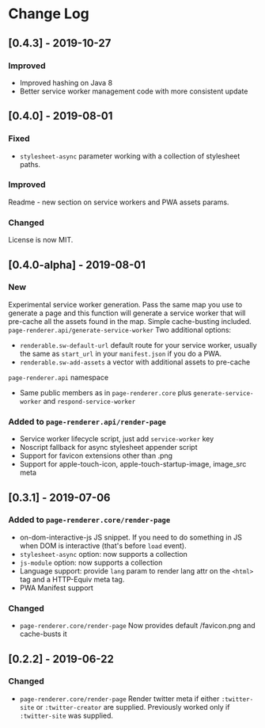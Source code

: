 # Change Log

## [0.4.3] - 2019-10-27
### Improved
- Improved hashing on Java 8
- Better service worker management code with more consistent update


## [0.4.0] - 2019-08-01
### Fixed
- `stylesheet-async` parameter working with a collection of stylesheet paths.
### Improved
Readme - new section on service workers and PWA assets params.
### Changed
License is now MIT.

## [0.4.0-alpha] - 2019-08-01

### New
Experimental service worker generation. Pass the same map you use
to generate a page and this function will generate a service worker
that will pre-cache all the assets found in the map.
Simple cache-busting included.
`page-renderer.api/generate-service-worker`
Two additional options:
- `renderable.sw-default-url` default route for your service worker, usually
  the same as `start_url` in your `manifest.json` if you do a PWA.
- `renderable.sw-add-assets` a vector with additional assets to pre-cache

`page-renderer.api` namespace
- Same public members as in `page-renderer.core` plus `generate-service-worker` 
  and `respond-service-worker`

### Added to `page-renderer.api/render-page`
- Service worker lifecycle script, just add `service-worker` key
- Noscript fallback for async stylesheet appender script
- Support for favicon extensions other than .png
- Support for apple-touch-icon, apple-touch-startup-image, image_src meta



## [0.3.1] - 2019-07-06

### Added to `page-renderer.core/render-page`
- on-dom-interactive-js JS snippet. If you need to do something in JS
  when DOM is interactive (that's before `load` event).
- `stylesheet-async` option: now supports a collection
- `js-module` option: now supports a collection
- Language support: provide `lang` param to render lang attr on the
  `<html>` tag and a HTTP-Equiv meta tag.
- PWA Manifest support

### Changed
- `page-renderer.core/render-page`
  Now provides default /favicon.png and cache-busts it



## [0.2.2] - 2019-06-22
### Changed
- `page-renderer.core/render-page`
  Render twitter meta if either `:twitter-site` or `:twitter-creator` are supplied.
  Previously worked only if `:twitter-site` was supplied.
